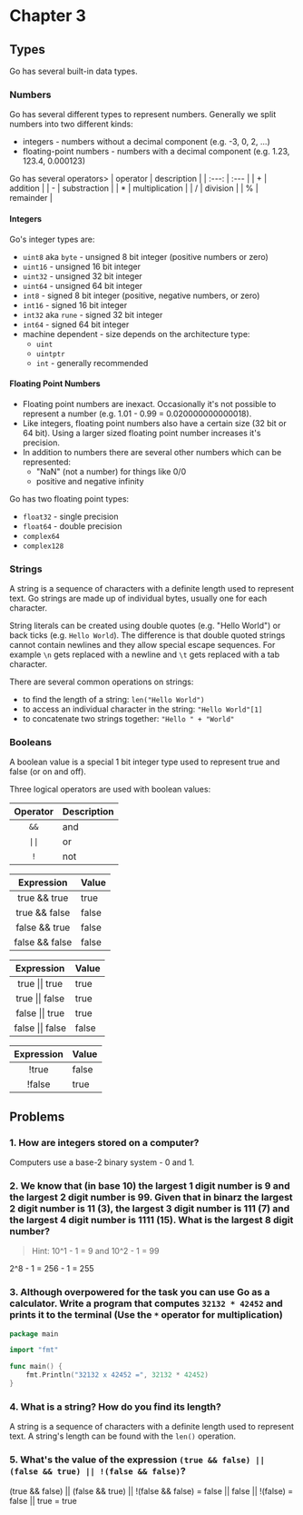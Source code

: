 # Chapter 3

## Types

Go has several built-in data types.

### Numbers

Go has several different types to represent numbers.
Generally we split numbers into two different kinds:
- integers - numbers without a decimal component (e.g. -3, 0, 2, ...)
- floating-point numbers - numbers with a decimal component (e.g. 1.23, 123.4, 0.000123)

Go has several operators>
| operator | description |
| :---: | :--- |
| + | addition |
| - | substraction |
| * | multiplication |
| / | division |
| % | remainder |

#### Integers

Go's integer types are:
- `uint8` aka `byte` - unsigned 8 bit integer (positive numbers or zero)
- `uint16` - unsigned 16 bit integer
- `uint32` - unsigned 32 bit integer
- `uint64` - unsigned 64 bit integer
- `int8` - signed 8 bit integer (positive, negative numbers, or zero)
- `int16` - signed 16 bit integer
- `int32` aka `rune` - signed 32 bit integer
- `int64` - signed 64 bit integer
- machine dependent - size depends on the architecture type:
  - `uint`
  - `uintptr`
  - `int` - generally recommended

#### Floating Point Numbers

- Floating point numbers are inexact. Occasionally it's not possible to represent a number (e.g. 1.01 - 0.99 = 0.020000000000018).
- Like integers, floating point numbers also have a certain size (32 bit or 64 bit). Using a larger sized floating point number increases it's precision.
- In addition to numbers there are several other numbers which can be represented:
  - "NaN" (not a number) for things like 0/0
  - positive and negative infinity

Go has two floating point types:
- `float32` - single precision
- `float64` - double precision
- `complex64`
- `complex128`

### Strings

A string is a sequence of characters with a definite length used to represent text. Go strings are made up of individual bytes, usually one for each character.

String literals can be created using double quotes (e.g. "Hello World") or back ticks (e.g. `Hello World`). The difference is that double quoted strings cannot contain newlines and they allow special escape sequences. For example `\n` gets replaced with a newline and `\t` gets replaced with a tab character.

There are several common operations on strings:
- to find the length of a string: `len("Hello World")`
- to access an individual character in the string: `"Hello World"[1]`
- to concatenate two strings together: `"Hello " + "World"`

### Booleans

A boolean value is a special 1 bit integer type used to represent true and false (or on and off).

Three logical operators are used with boolean values:

|Operator| Description |
| :---: | :--- |
| `&&` | and |
| `\|\|` | or |
| `!` | not |

| Expression | Value |
| :---: | :--- |
| true && true | true |
| true && false | false |
| false && true | false |
| false && false | false |

| Expression | Value |
| :---: | :--- |
| true \|\| true | true |
| true \|\| false | true |
| false \|\| true | true |
| false \|\| false | false |

| Expression | Value |
| :---: | :--- |
| !true | false |
| !false | true |

## Problems

### 1. How are integers stored on a computer?
Computers use a base-2 binary system - 0 and 1.

### 2. We know that (in base 10) the largest 1 digit number is 9 and the largest 2 digit number is 99. Given that in binarz the largest 2 digit number is 11 (3), the largest 3 digit number is 111 (7) and the largest 4 digit number is 1111 (15). What is the largest 8 digit number?
> Hint: 10^1 - 1 = 9 and 10^2 - 1 = 99

2^8 - 1 = 256 - 1 = 255

### 3. Although overpowered for the task you can use Go as a calculator. Write a program that computes `32132 * 42452` and prints it to the terminal (Use the `*` operator for multiplication)

```go
package main

import "fmt"

func main() {
	fmt.Println("32132 x 42452 =", 32132 * 42452)
}
```

### 4. What is a string? How do you find its length?
A string is a sequence of characters with a definite length used to represent text. A string's length can be found with the `len()` operation.

### 5. What's the value of the expression `(true && false) || (false && true) || !(false && false)`?
(true && false) || (false && true) || !(false && false) = false || false || !(false) = false || true = true
